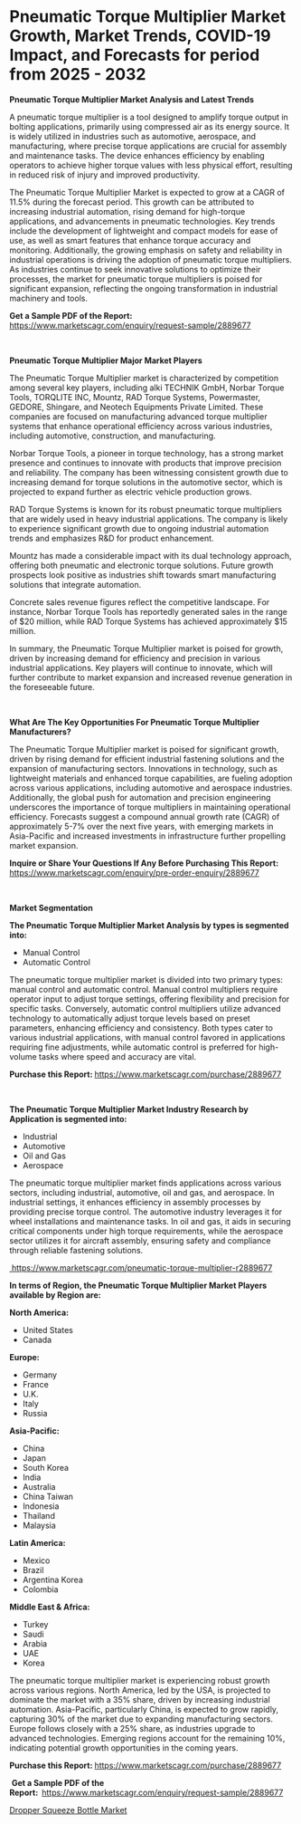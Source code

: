 <p><h1>Pneumatic Torque Multiplier Market Growth, Market Trends, COVID-19 Impact, and Forecasts for period from 2025 - 2032</h1></p><p><strong>Pneumatic Torque Multiplier Market Analysis and Latest Trends</strong></p>
<p><p>A pneumatic torque multiplier is a tool designed to amplify torque output in bolting applications, primarily using compressed air as its energy source. It is widely utilized in industries such as automotive, aerospace, and manufacturing, where precise torque applications are crucial for assembly and maintenance tasks. The device enhances efficiency by enabling operators to achieve higher torque values with less physical effort, resulting in reduced risk of injury and improved productivity.</p><p>The Pneumatic Torque Multiplier Market is expected to grow at a CAGR of 11.5% during the forecast period. This growth can be attributed to increasing industrial automation, rising demand for high-torque applications, and advancements in pneumatic technologies. Key trends include the development of lightweight and compact models for ease of use, as well as smart features that enhance torque accuracy and monitoring. Additionally, the growing emphasis on safety and reliability in industrial operations is driving the adoption of pneumatic torque multipliers. As industries continue to seek innovative solutions to optimize their processes, the market for pneumatic torque multipliers is poised for significant expansion, reflecting the ongoing transformation in industrial machinery and tools.</p></p>
<p><strong>Get a Sample PDF of the Report:&nbsp;</strong> <a href="https://www.marketscagr.com/enquiry/request-sample/2889677?utm_campaign=2106&utm_medium=2&utm_source=Github&utm_content=ia&utm_term=14032025&utm_id=pneumatic-torque-multiplier">https://www.marketscagr.com/enquiry/request-sample/2889677</a></p>
<p>&nbsp;</p>
<p><strong>Pneumatic Torque Multiplier Major Market Players</strong></p>
<p><p>The Pneumatic Torque Multiplier market is characterized by competition among several key players, including alki TECHNIK GmbH, Norbar Torque Tools, TORQLITE INC, Mountz, RAD Torque Systems, Powermaster, GEDORE, Shingare, and Neotech Equipments Private Limited. These companies are focused on manufacturing advanced torque multiplier systems that enhance operational efficiency across various industries, including automotive, construction, and manufacturing.</p><p>Norbar Torque Tools, a pioneer in torque technology, has a strong market presence and continues to innovate with products that improve precision and reliability. The company has been witnessing consistent growth due to increasing demand for torque solutions in the automotive sector, which is projected to expand further as electric vehicle production grows.</p><p>RAD Torque Systems is known for its robust pneumatic torque multipliers that are widely used in heavy industrial applications. The company is likely to experience significant growth due to ongoing industrial automation trends and emphasizes R&D for product enhancement.</p><p>Mountz has made a considerable impact with its dual technology approach, offering both pneumatic and electronic torque solutions. Future growth prospects look positive as industries shift towards smart manufacturing solutions that integrate automation.</p><p>Concrete sales revenue figures reflect the competitive landscape. For instance, Norbar Torque Tools has reportedly generated sales in the range of $20 million, while RAD Torque Systems has achieved approximately $15 million. </p><p>In summary, the Pneumatic Torque Multiplier market is poised for growth, driven by increasing demand for efficiency and precision in various industrial applications. Key players will continue to innovate, which will further contribute to market expansion and increased revenue generation in the foreseeable future.</p></p>
<p>&nbsp;</p>
<p><strong>What Are The Key Opportunities For Pneumatic Torque Multiplier Manufacturers?</strong></p>
<p><p>The Pneumatic Torque Multiplier market is poised for significant growth, driven by rising demand for efficient industrial fastening solutions and the expansion of manufacturing sectors. Innovations in technology, such as lightweight materials and enhanced torque capabilities, are fueling adoption across various applications, including automotive and aerospace industries. Additionally, the global push for automation and precision engineering underscores the importance of torque multipliers in maintaining operational efficiency. Forecasts suggest a compound annual growth rate (CAGR) of approximately 5-7% over the next five years, with emerging markets in Asia-Pacific and increased investments in infrastructure further propelling market expansion.</p></p>
<p><strong>Inquire or Share Your Questions If Any Before Purchasing This Report:</strong> <a href="https://www.marketscagr.com/enquiry/pre-order-enquiry/2889677?utm_campaign=2106&utm_medium=2&utm_source=Github&utm_content=ia&utm_term=14032025&utm_id=pneumatic-torque-multiplier">https://www.marketscagr.com/enquiry/pre-order-enquiry/2889677</a></p>
<p>&nbsp;</p>
<p><strong>Market Segmentation</strong></p>
<p><strong>The Pneumatic Torque Multiplier Market Analysis by types is segmented into:</strong></p>
<p><ul><li>Manual Control</li><li>Automatic Control</li></ul></p>
<p><p>The pneumatic torque multiplier market is divided into two primary types: manual control and automatic control. Manual control multipliers require operator input to adjust torque settings, offering flexibility and precision for specific tasks. Conversely, automatic control multipliers utilize advanced technology to automatically adjust torque levels based on preset parameters, enhancing efficiency and consistency. Both types cater to various industrial applications, with manual control favored in applications requiring fine adjustments, while automatic control is preferred for high-volume tasks where speed and accuracy are vital.</p></p>
<p><strong>Purchase this Report:&nbsp;</strong><a href="https://www.marketscagr.com/purchase/2889677?utm_campaign=2106&utm_medium=2&utm_source=Github&utm_content=ia&utm_term=14032025&utm_id=pneumatic-torque-multiplier">https://www.marketscagr.com/purchase/2889677</a></p>
<p>&nbsp;</p>
<p><strong>The Pneumatic Torque Multiplier Market Industry Research by Application is segmented into:</strong></p>
<p><ul><li>Industrial</li><li>Automotive</li><li>Oil and Gas</li><li>Aerospace</li></ul></p>
<p><p>The pneumatic torque multiplier market finds applications across various sectors, including industrial, automotive, oil and gas, and aerospace. In industrial settings, it enhances efficiency in assembly processes by providing precise torque control. The automotive industry leverages it for wheel installations and maintenance tasks. In oil and gas, it aids in securing critical components under high torque requirements, while the aerospace sector utilizes it for aircraft assembly, ensuring safety and compliance through reliable fastening solutions.</p></p>
<p><a href="https://www.marketscagr.com/pneumatic-torque-multiplier-r2889677?utm_campaign=2106&utm_medium=2&utm_source=Github&utm_content=ia&utm_term=14032025&utm_id=pneumatic-torque-multiplier">&nbsp;https://www.marketscagr.com/pneumatic-torque-multiplier-r2889677</a></p>
<p><strong>In terms of Region, the Pneumatic Torque Multiplier Market Players available by Region are:</strong></p>
<p>
    <p> <strong> North America: </strong>
        <ul>
            <li>United States</li>
            <li>Canada</li>
        </ul>
        </p> 
    <p> <strong> Europe: </strong>
        <ul>
            <li>Germany</li>
            <li>France</li>
            <li>U.K.</li>
            <li>Italy</li>
            <li>Russia</li>
        </ul>
        </p> 
    <p> <strong> Asia-Pacific: </strong>
        <ul>
            <li>China</li>
            <li>Japan</li>
            <li>South Korea</li>
            <li>India</li>
            <li>Australia</li>
            <li>China Taiwan</li>
            <li>Indonesia</li>
            <li>Thailand</li>
            <li>Malaysia</li>
        </ul>
        </p> 
    <p> <strong> Latin America: </strong>
        <ul>
            <li>Mexico</li>
            <li>Brazil</li>
            <li>Argentina Korea</li>
            <li>Colombia</li>
        </ul>
        </p> 
    <p> <strong> Middle East & Africa: </strong>
        <ul>
            <li>Turkey</li>
            <li>Saudi</li>
            <li>Arabia</li>
            <li>UAE</li>
            <li>Korea</li>
        </ul>
    </p>
    </p>
<p><p>The pneumatic torque multiplier market is experiencing robust growth across various regions. North America, led by the USA, is projected to dominate the market with a 35% share, driven by increasing industrial automation. Asia-Pacific, particularly China, is expected to grow rapidly, capturing 30% of the market due to expanding manufacturing sectors. Europe follows closely with a 25% share, as industries upgrade to advanced technologies. Emerging regions account for the remaining 10%, indicating potential growth opportunities in the coming years.</p></p>
<p><strong>Purchase this Report: </strong><a href="https://www.marketscagr.com/purchase/2889677?utm_campaign=2106&utm_medium=2&utm_source=Github&utm_content=ia&utm_term=14032025&utm_id=pneumatic-torque-multiplier">https://www.marketscagr.com/purchase/2889677</a></p>
<p>&nbsp;<strong>Get a Sample PDF of the Report:&nbsp;&nbsp;</strong><a href="https://www.marketscagr.com/enquiry/request-sample/2889677?utm_campaign=2106&utm_medium=2&utm_source=Github&utm_content=ia&utm_term=14032025&utm_id=pneumatic-torque-multiplier">https://www.marketscagr.com/enquiry/request-sample/2889677</a></p>
<p><strong></strong></p>
<p><p><a href="https://github.com/YashRP12/Market-Research-Report-List-7/blob/main/dropper-squeeze-bottle-market.md?utm_campaign=2106&utm_medium=2&utm_source=Github&utm_content=ia&utm_term=14032025&utm_id=pneumatic-torque-multiplier">Dropper Squeeze Bottle Market</a></p></p>